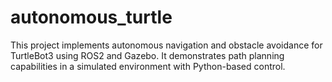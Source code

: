 # autonomous_turtle
This project implements autonomous navigation and obstacle avoidance for TurtleBot3 using ROS2 and Gazebo. It demonstrates path planning capabilities in a simulated environment with Python-based control.
